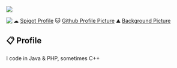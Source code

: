 <img src="https://i.imgur.com/bX4zIRO.png"/>

<a href="https://discord.com/users/554738226800361472"><img align="left" src="https://lanyard.cnrad.dev/api/554738226800361472"/></a>

☁  <a href="https://www.spigotmc.org/members/droreo002.416123/">Spigot Profile</a>
🐱 <a href="https://karyakarsa.com/kamvret/" class="padding-left: 2em;">Github Profile Picture</a>
⛰  <a href="https://www.patreon.com/Kurzgesagt" class="padding-left: 2em;">Background Picture</a>
<br>
## 📋 Profile

I code in Java & PHP, sometimes C++
